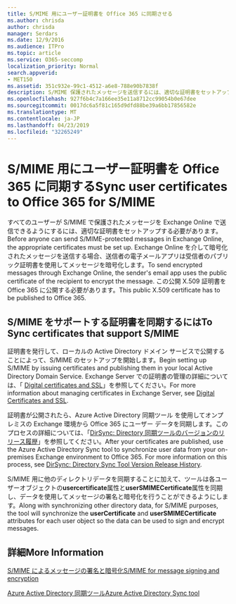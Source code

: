 ```yaml
---
title: S/MIME 用にユーザー証明書を Office 365 に同期させる
ms.author: chrisda
author: chrisda
manager: Serdars
ms.date: 12/9/2016
ms.audience: ITPro
ms.topic: article
ms.service: O365-seccomp
localization_priority: Normal
search.appverid:
- MET150
ms.assetid: 351c932e-99c1-4512-a6e8-788e90b7838f
description: S/MIME 保護されたメッセージを送信するには、適切な証明書をセットアップする必要があります。Exchange Online 経由で暗号化メッセージを送信するために、送信者の電子メール プログラムでは受信者の公開証明書を使用してメッセージを暗号化します。この公開 X.509 証明書を Office 365 に公開する必要があります。
ms.openlocfilehash: 927f6b4c7a166ee35e11a8712cc99054b0e67dee
ms.sourcegitcommit: 0017dc6a5f81c165d9dfd88be39a6bb17856582e
ms.translationtype: MT
ms.contentlocale: ja-JP
ms.lasthandoff: 04/23/2019
ms.locfileid: "32265249"
---
```

# <a name="sync-user-certificates-to-office-365-for-smime"></a><span data-ttu-id="71f85-105">S/MIME 用にユーザー証明書を Office 365 に同期する</span><span class="sxs-lookup"><span data-stu-id="71f85-105">Sync user certificates to Office 365 for S/MIME</span></span>

<span data-ttu-id="71f85-106">すべてのユーザーが S/MIME で保護されたメッセージを Exchange Online で送信できるようにするには、適切な証明書をセットアップする必要があります。</span><span class="sxs-lookup"><span data-stu-id="71f85-106">Before anyone can send S/MIME-protected messages in Exchange Online, the appropriate certificates must be set up.</span></span> <span data-ttu-id="71f85-107">Exchange Online を介して暗号化されたメッセージを送信する場合、送信者の電子メールアプリは受信者のパブリック証明書を使用してメッセージを暗号化します。</span><span class="sxs-lookup"><span data-stu-id="71f85-107">To send encrypted messages through Exchange Online, the sender's email app uses the public certificate of the recipient to encrypt the message.</span></span> <span data-ttu-id="71f85-108">この公開 X.509 証明書を Office 365 に公開する必要があります。</span><span class="sxs-lookup"><span data-stu-id="71f85-108">This public X.509 certificate has to be published to Office 365.</span></span>

## <a name="to-sync-certificates-that-support-smime"></a><span data-ttu-id="71f85-109">S/MIME をサポートする証明書を同期するには</span><span class="sxs-lookup"><span data-stu-id="71f85-109">To Sync certificates that support S/MIME</span></span>

<span data-ttu-id="71f85-110">証明書を発行して、ローカルの Active Directory ドメイン サービスで公開することによって、S/MIME のセットアップを開始します。</span><span class="sxs-lookup"><span data-stu-id="71f85-110">Begin setting up S/MIME by issuing certificates and publishing them in your local Active Directory Domain Service.</span></span> <span data-ttu-id="71f85-111">Exchange Server での証明書の管理の詳細については、「 [Digital certificates and SSL](http://technet.microsoft.com/library/a9e2e08c-d46a-4135-a387-eb653212b676.aspx)」を参照してください。</span><span class="sxs-lookup"><span data-stu-id="71f85-111">For more information about managing certificates in Exchange Server, see [Digital Certificates and SSL](http://technet.microsoft.com/library/a9e2e08c-d46a-4135-a387-eb653212b676.aspx).</span></span>

<span data-ttu-id="71f85-p104">証明書が公開されたら、Azure Active Directory 同期ツール を使用してオンプレミスの Exchange 環境から Office 365 にユーザー データを同期します。このプロセスの詳細については、「[DirSync: Directory 同期ツールのバージョンのリリース履歴](https://go.microsoft.com/fwlink/p/?LinkId=392587)」を参照してください。</span><span class="sxs-lookup"><span data-stu-id="71f85-p104">After your certificates are published, use the Azure Active Directory Sync tool to synchronize user data from your on-premises Exchange environment to Office 365. For more information on this process, see [DirSync: Directory Sync Tool Version Release History](https://go.microsoft.com/fwlink/p/?LinkId=392587).</span></span>

<span data-ttu-id="71f85-114">S/MIME 用に他のディレクトリデータを同期することに加えて、ツールは各ユーザーオブジェクトの**usercertificate**属性と**userSMIMECertificate**属性を同期し、データを使用してメッセージの署名と暗号化を行うことができるようにします。</span><span class="sxs-lookup"><span data-stu-id="71f85-114">Along with synchronizing other directory data, for S/MIME purposes, the tool will synchronize the  **userCertificate** and **userSMIMECertificate** attributes for each user object so the data can be used to sign and encrypt messages.</span></span>

## <a name="more-information"></a><span data-ttu-id="71f85-115">詳細</span><span class="sxs-lookup"><span data-stu-id="71f85-115">More Information</span></span>

[<span data-ttu-id="71f85-116">S/MIME によるメッセージの署名と暗号化</span><span class="sxs-lookup"><span data-stu-id="71f85-116">S/MIME for message signing and encryption</span></span>](s-mime-for-message-signing-and-encryption.md)

[<span data-ttu-id="71f85-117">Azure Active Directory 同期ツール</span><span class="sxs-lookup"><span data-stu-id="71f85-117">Azure Active Directory Sync tool</span></span>](https://go.microsoft.com/fwlink/p/?LinkId=392587)
